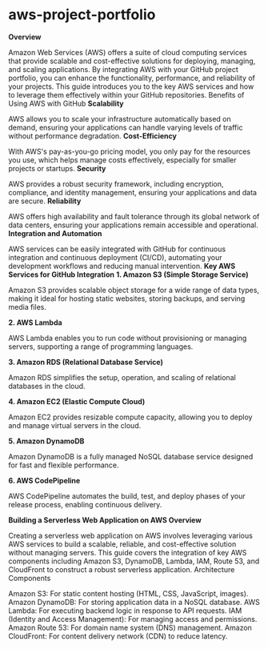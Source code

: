 # aws-project-portfolio


**Overview**

Amazon Web Services (AWS) offers a suite of cloud computing services that provide scalable and cost-effective solutions for deploying, managing, and scaling applications. By integrating AWS with your GitHub project portfolio, you can enhance the functionality, performance, and reliability of your projects. This guide introduces you to the key AWS services and how to leverage them effectively within your GitHub repositories.
Benefits of Using AWS with GitHub
**Scalability**

AWS allows you to scale your infrastructure automatically based on demand, ensuring your applications can handle varying levels of traffic without performance degradation.
**Cost-Efficiency**

With AWS's pay-as-you-go pricing model, you only pay for the resources you use, which helps manage costs effectively, especially for smaller projects or startups.
**Security**

AWS provides a robust security framework, including encryption, compliance, and identity management, ensuring your applications and data are secure.
**Reliability**

AWS offers high availability and fault tolerance through its global network of data centers, ensuring your applications remain accessible and operational.
**Integration and Automation**

AWS services can be easily integrated with GitHub for continuous integration and continuous deployment (CI/CD), automating your development workflows and reducing manual intervention.
**Key AWS Services for GitHub Integration**
**1. Amazon S3 (Simple Storage Service)**

Amazon S3 provides scalable object storage for a wide range of data types, making it ideal for hosting static websites, storing backups, and serving media files.

**2. AWS Lambda**

AWS Lambda enables you to run code without provisioning or managing servers, supporting a range of programming languages.

**3. Amazon RDS (Relational Database Service)**

Amazon RDS simplifies the setup, operation, and scaling of relational databases in the cloud.

**4. Amazon EC2 (Elastic Compute Cloud)**

Amazon EC2 provides resizable compute capacity, allowing you to deploy and manage virtual servers in the cloud.

**5. Amazon DynamoDB**

Amazon DynamoDB is a fully managed NoSQL database service designed for fast and flexible performance.

**6. AWS CodePipeline**

AWS CodePipeline automates the build, test, and deploy phases of your release process, enabling continuous delivery.

**Building a Serverless Web Application on AWS
Overview**

Creating a serverless web application on AWS involves leveraging various AWS services to build a scalable, reliable, and cost-effective solution without managing servers. This guide covers the integration of key AWS components including Amazon S3, DynamoDB, Lambda, IAM, Route 53, and CloudFront to construct a robust serverless application.
Architecture
Components

Amazon S3: For static content hosting (HTML, CSS, JavaScript, images).
Amazon DynamoDB: For storing application data in a NoSQL database.
AWS Lambda: For executing backend logic in response to API requests.
IAM (Identity and Access Management): For managing access and permissions.
Amazon Route 53: For domain name system (DNS) management.
Amazon CloudFront: For content delivery network (CDN) to reduce latency.
